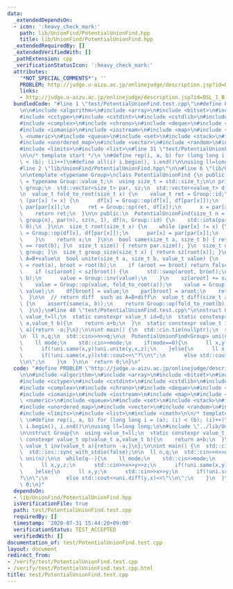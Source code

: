 ```yaml
---
data:
  _extendedDependsOn:
  - icon: ':heavy_check_mark:'
    path: lib/UnionFind/PotentialUnionFind.hpp
    title: lib/UnionFind/PotentialUnionFind.hpp
  _extendedRequiredBy: []
  _extendedVerifiedWith: []
  _pathExtension: cpp
  _verificationStatusIcon: ':heavy_check_mark:'
  attributes:
    '*NOT_SPECIAL_COMMENTS*': ''
    PROBLEM: http://judge.u-aizu.ac.jp/onlinejudge/description.jsp?id=DSL_1_B
    links:
    - http://judge.u-aizu.ac.jp/onlinejudge/description.jsp?id=DSL_1_B
  bundledCode: "#line 1 \"test/PotentialUnionFind.test.cpp\"\n#define PROBLEM \"http://judge.u-aizu.ac.jp/onlinejudge/description.jsp?id=DSL_1_B\"\
    \n\n#include <algorithm>\n#include <array>\n#include <bitset>\n#include <cassert>\n\
    #include <cctype>\n#include <cstdint>\n#include <cstdlib>\n#include <cmath>\n\
    #include <complex>\n#include <chrono>\n#include <deque>\n#include <functional>\n\
    #include <iomanip>\n#include <iostream>\n#include <map>\n#include <memory>\n#include\
    \ <numeric>\n#include <queue>\n#include <set>\n#include <stack>\n#include <string>\n\
    #include <unordered_map>\n#include <vector>\n#include <random>\n#include <utility>\n\
    #include <limits>\n#include <list>\n#line 31 \"test/PotentialUnionFind.test.cpp\"\
    \n\n/* template start */\n \n#define rep(i, a, b) for (long long i = (a); (i)\
    \ < (b); (i)++)\n#define all(i) i.begin(), i.end()\n\nusing ll=long long;\n\n\
    #line 2 \"lib/UnionFind/PotentialUnionFind.hpp\"\n\n#line 6 \"lib/UnionFind/PotentialUnionFind.hpp\"\
    \n\ntemplate <typename Group>\nclass PotentialUnionFind {\n public:\n  using value_t\
    \ = typename Group::value_t;\n  using size_t = std::size_t;\n\n private:\n  size_t\
    \ group;\n  std::vector<size_t> par, sz;\n  std::vector<value_t> df;  // val[par]=val[x]+df[x]\n\
    \n  value_t fold_to_root(size_t x) {\n    value_t ret = Group::id;\n    while\
    \ (par[x] != x) {\n      df[x] = Group::op(df[x], df[par[x]]);\n      par[x] =\
    \ par[par[x]];\n      ret = Group::op(ret, df[x]);\n      x = par[x];\n    }\n\
    \    return ret;\n  }\n\n public:\n  PotentialUnionFind(size_t n = 0)\n      :\
    \ group(n), par(n), sz(n, 1), df(n, Group::id) {\n    std::iota(par.begin(), par.end(),\
    \ 0);\n  }\n\n  size_t root(size_t x) {\n    while (par[x] != x) {\n      df[x]\
    \ = Group::op(df[x], df[par[x]]);\n      par[x] = par[par[x]];\n      x = par[x];\n\
    \    }\n    return x;\n  }\n\n  bool same(size_t a, size_t b) { return root(a)\
    \ == root(b); }\n  size_t size() { return par.size(); }\n  size_t groups() { return\
    \ group; }\n  size_t group_size(size_t x) { return sz[root(x)]; }\n\n  // unite\
    \ A=B+value\n  bool unite(size_t a, size_t b, value_t value) {\n    size_t aroot\
    \ = root(a), broot = root(b);\n    if (aroot == broot) return false;\n    group--;\n\
    \    if (sz[aroot] < sz[broot]) {\n      std::swap(aroot, broot);\n      std::swap(a,\
    \ b);\n      value = Group::inv(value);\n    }\n    sz[aroot] += sz[broot];\n\
    \    value = Group::op(value, fold_to_root(a));\n    value = Group::op(Group::inv(fold_to_root(b)),\
    \ value);\n    df[broot] = value;\n    par[broot] = aroot;\n    return true;\n\
    \  }\n\n  // return diff  such as A=B+diff\n  value_t diff(size_t a, size_t b)\
    \ {\n    assert(same(a, b));\n    return Group::op(fold_to_root(b), Group::inv(fold_to_root(a)));\n\
    \  }\n};\n#line 40 \"test/PotentialUnionFind.test.cpp\"\n\nstruct Group{\n  using\
    \ value_t=ll;\n  static constexpr value_t id=0;\n  static constexpr value_t op(value_t\
    \ a,value_t b){\n    return a+b;\n  }\n  static constexpr value_t inv(value_t\
    \ a){return -a;}\n};\n\nint main() {\n  std::cin.tie(nullptr);\n  std::ios::sync_with_stdio(false);\n\
    \n  ll n,q;\n  std::cin>>n>>q;\n\n  PotentialUnionFind<Group> uni(n);\n\n  while(q--){\n\
    \    ll mode;\n    std::cin>>mode;\n    if(mode==0){\n      ll x,y,z;\n      std::cin>>x>>y>>z;\n\
    \      if(!uni.same(x,y))uni.unite(y,x,z);\n    }else{\n      ll x,y;\n      std::cin>>x>>y;\n\
    \      if(!uni.same(x,y))std::cout<<\"?\\n\";\n      else std::cout<<uni.diff(y,x)<<\"\
    \\n\";\n    }\n  }\n\n  return 0;\n}\n"
  code: "#define PROBLEM \"http://judge.u-aizu.ac.jp/onlinejudge/description.jsp?id=DSL_1_B\"\
    \n\n#include <algorithm>\n#include <array>\n#include <bitset>\n#include <cassert>\n\
    #include <cctype>\n#include <cstdint>\n#include <cstdlib>\n#include <cmath>\n\
    #include <complex>\n#include <chrono>\n#include <deque>\n#include <functional>\n\
    #include <iomanip>\n#include <iostream>\n#include <map>\n#include <memory>\n#include\
    \ <numeric>\n#include <queue>\n#include <set>\n#include <stack>\n#include <string>\n\
    #include <unordered_map>\n#include <vector>\n#include <random>\n#include <utility>\n\
    #include <limits>\n#include <list>\n#include <cmath>\n\n/* template start */\n\
    \ \n#define rep(i, a, b) for (long long i = (a); (i) < (b); (i)++)\n#define all(i)\
    \ i.begin(), i.end()\n\nusing ll=long long;\n\n#include \"../lib/UnionFind/PotentialUnionFind.hpp\"\
    \n\nstruct Group{\n  using value_t=ll;\n  static constexpr value_t id=0;\n  static\
    \ constexpr value_t op(value_t a,value_t b){\n    return a+b;\n  }\n  static constexpr\
    \ value_t inv(value_t a){return -a;}\n};\n\nint main() {\n  std::cin.tie(nullptr);\n\
    \  std::ios::sync_with_stdio(false);\n\n  ll n,q;\n  std::cin>>n>>q;\n\n  PotentialUnionFind<Group>\
    \ uni(n);\n\n  while(q--){\n    ll mode;\n    std::cin>>mode;\n    if(mode==0){\n\
    \      ll x,y,z;\n      std::cin>>x>>y>>z;\n      if(!uni.same(x,y))uni.unite(y,x,z);\n\
    \    }else{\n      ll x,y;\n      std::cin>>x>>y;\n      if(!uni.same(x,y))std::cout<<\"\
    ?\\n\";\n      else std::cout<<uni.diff(y,x)<<\"\\n\";\n    }\n  }\n\n  return\
    \ 0;\n}"
  dependsOn:
  - lib/UnionFind/PotentialUnionFind.hpp
  isVerificationFile: true
  path: test/PotentialUnionFind.test.cpp
  requiredBy: []
  timestamp: '2020-07-31 15:44:20+09:00'
  verificationStatus: TEST_ACCEPTED
  verifiedWith: []
documentation_of: test/PotentialUnionFind.test.cpp
layout: document
redirect_from:
- /verify/test/PotentialUnionFind.test.cpp
- /verify/test/PotentialUnionFind.test.cpp.html
title: test/PotentialUnionFind.test.cpp
---
```

